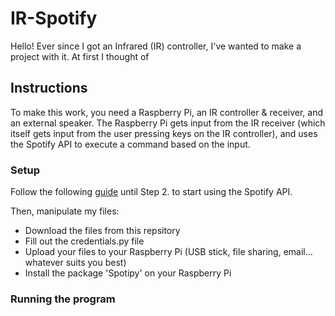 # IR-Spotify

Hello! Ever since I got an Infrared (IR) controller, I've wanted to make a project with it. At first I thought of 

## Instructions

To make this work, you need a Raspberry Pi, an IR controller & receiver, and an external speaker. The Raspberry Pi gets input from the IR receiver (which itself gets input from the user pressing keys on the IR controller), and uses the Spotify API to execute a command based on the input.

### Setup

Follow the following [guide](https://github.com/spotipy-dev/spotipy/blob/2.22.1/TUTORIAL.md) until Step 2. to start using the Spotify API.

Then, manipulate my files:
- Download the files from this repsitory
- Fill out the credentials.py file
- Upload your files to your Raspberry Pi (USB stick, file sharing, email... whatever suits you best)
- Install the package 'Spotipy' on your Raspberry Pi



### Running the program
